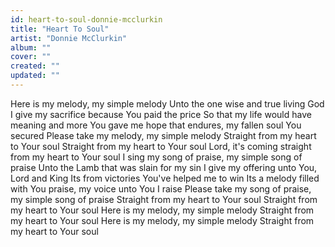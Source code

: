 ```yaml
---
id: heart-to-soul-donnie-mcclurkin
title: "Heart To Soul"
artist: "Donnie McClurkin"
album: ""
cover: ""
created: ""
updated: ""
---
```


Here is my melody, my simple melody
Unto the one wise and true living God
I give my sacrifice because You paid the price
So that my life would have meaning and more
You gave me hope that endures, my fallen soul You secured
Please take my melody, my simple melody
Straight from my heart to Your soul
Straight from my heart to Your soul
Lord, it's coming straight from my heart to Your soul
I sing my song of praise, my simple song of praise
Unto the Lamb that was slain for my sin
I give my offering unto You, Lord and King
Its from victories You've helped me to win
Its a melody filled with You praise, my voice unto You I raise
Please take my song of praise, my simple song of praise
Straight from my heart to Your soul
Straight from my heart to Your soul
Here is my melody, my simple melody
Straight from my heart to Your soul
Here is my melody, my simple melody
Straight from my heart to Your soul